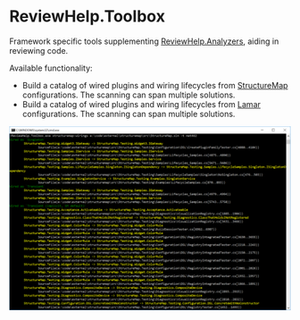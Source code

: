 # ReviewHelp.Toolbox

Framework specific tools supplementing [ReviewHelp.Analyzers](https://github.com/jokokko/reviewhelp.analyzers), aiding in reviewing code.

Available functionality:
- Build a catalog of wired plugins and wiring lifecycles from [StructureMap](http://structuremap.github.io/) configurations. The scanning can span multiple solutions.
- Build a catalog of wired plugins and wiring lifecycles from [Lamar](https://github.com/JasperFx/lamar) configurations. The scanning can span multiple solutions.

![Screenshot of console](assets/consolescreenshot.png)